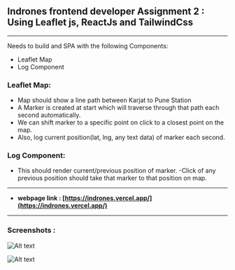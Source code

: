 ## <b>Indrones frontend developer Assignment 2</b> : Using Leaflet js, ReactJs and TailwindCss

<hr/>

Needs to build and SPA with the following Components:

- Leaflet Map
- Log Component

### Leaflet Map:

- Map should show a line path between Karjat to Pune Station
- A Marker is created at start which will traverse through that path each second automatically.
- We can shift marker to a specific point on click to a closest point on the map.
- Also, log current position(lat, lng, any text data) of marker each second.

### Log Component:

- This should render current/previous position of marker.
  -Click of any previous position should take that marker to that position on map.

<hr/>

- <strong>webpage link : [https://indrones.vercel.app/](https://indrones.vercel.app/)</strong>

<hr/>

### Screenshots :

<img
    src="https://github.com/onlyanand10/indronesAssignment2/blob/main/public/indronesAssignment2.png"
    alt="Alt text"
    title="indronesAssignment2 screenshot"
    style="display: inline-block; margin: 0 auto; max-width: 300px">

<img
    src="https://github.com/onlyanand10/indronesAssignment2/blob/main/public/indronesAssignment2Mob.jpg"
    alt="Alt text"
    title="indronesAssignment2 mobile screenshot"
    style="display: inline-block; margin: 0 auto; max-width: 300px">
